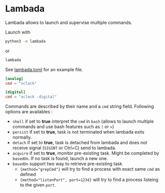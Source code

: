 Lambada
=======

Lambada allows to launch and supervise multiple commands.

Launch with
```bash
python3 -m lambada
```

or
```bash
lambada
```


See [lambada.toml](lambada.toml) for an example file.


```toml
[analog]
cmd = "xclock"

[digital]
cmd = "xclock -digital"
```

Commands are described by their name and a `cmd` string field. Following options are availables :
- `shell` if set to **true** interpret the `cmd` in `bash` (allows to launch multiple commands and use bash features
  such as `|` or `>`)
- `persist` if set to **true**, task is not terminated when lambada exits normally.
- `detach` if set to **true**, task is detached from lambada and does not receive signal (`SIGINT` or Ctrl+C) send to
  lambada.
- `acquire` if set to **true**, monitor pre-existing task. Might be completed by `basedOn`. If no task is found, launch
  a new one.
- `basedOn` support two way to retrieve pre-existing task
   - `{method="grepCmd"}` will try to find a process with exact same `cmd` as defined
   - `{method="listenPort", port=1234}` will try to find a process listeing to the given `port`.

